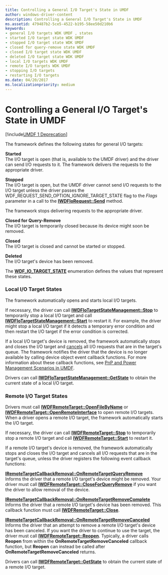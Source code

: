 ```yaml
---
title: Controlling a General I/O Target's State in UMDF
author: windows-driver-content
description: Controlling a General I/O Target's State in UMDF
ms.assetid: 479487b2-5ce5-4522-b195-58ee50d210b6
keywords:
- general I/O targets WDK UMDF , states
- started I/O target state WDK UMDF
- stopped I/O target state WDK UMDF
- closed for query-remove state WDK UMDF
- closed I/O target state WDK UMDF
- deleted I/O target state WDK UMDF
- local I/O targets WDK UMDF
- remote I/O targets WDK UMDF
- stopping I/O targets
- restarting I/O targets
ms.date: 04/20/2017
ms.localizationpriority: medium
---
```


# Controlling a General I/O Target's State in UMDF


[!include[UMDF 1 Deprecation](../umdf-1-deprecation.md)]

The framework defines the following states for general I/O targets:

<a href="" id="started"></a>**Started**  
The I/O target is open (that is, available to the UMDF driver) and the driver can send I/O requests to it. The framework delivers the requests to the appropriate driver.

<a href="" id="stopped"></a>**Stopped**  
The I/O target is open, but the UMDF driver cannot send I/O requests to the I/O target unless the driver passes the WDF\_REQUEST\_SEND\_OPTION\_IGNORE\_TARGET\_STATE flag to the *Flags* parameter in a call to the [**IWDFIoRequest::Send**](https://msdn.microsoft.com/library/windows/hardware/ff559149) method.

The framework stops delivering requests to the appropriate driver.

<a href="" id="closed-for-query-remove-------"></a>**Closed for Query-Remove**   
The I/O target is temporarily closed because its device might soon be removed.

<a href="" id="closed"></a>**Closed**  
The I/O target is closed and cannot be started or stopped.

<a href="" id="deleted"></a>**Deleted**  
The I/O target's device has been removed.

The [**WDF\_IO\_TARGET\_STATE**](https://msdn.microsoft.com/library/windows/hardware/ff552390) enumeration defines the values that represent these states.

### Local I/O Target States

The framework automatically opens and starts local I/O targets.

If necessary, the driver can call [**IWDFIoTargetStateManagement::Stop**](https://msdn.microsoft.com/library/windows/hardware/ff559217) to temporarily stop a local I/O target and call [**IWDFIoTargetStateManagement::Start**](https://msdn.microsoft.com/library/windows/hardware/ff559213) to restart it. For example, the driver might stop a local I/O target if it detects a temporary error condition and then restart the I/O target if the error condition is corrected.

If a local I/O target's device is removed, the framework automatically stops and closes the I/O target and [cancels](canceling-i-o-requests.md) all I/O requests that are in the target's queue. The framework notifies the driver that the device is no longer available by calling device object event callback functions. For more information about these callback functions, see [PnP and Power Management Scenarios in UMDF](pnp-and-power-management-scenarios-in-umdf.md).

Drivers can call [**IWDFIoTargetStateManagement::GetState**](https://msdn.microsoft.com/library/windows/hardware/ff559202) to obtain the current state of a local I/O target.

### Remote I/O Target States

Drivers must call [**IWDFRemoteTarget::OpenFileByName**](https://msdn.microsoft.com/library/windows/hardware/ff560273) or [**IWDFRemoteTarget::OpenRemoteInterface**](https://msdn.microsoft.com/library/windows/hardware/ff560276) to open remote I/O targets. When a driver opens a remote I/O target, the framework automatically starts the I/O target.

If necessary, the driver can call [**IWDFRemoteTarget::Stop**](https://msdn.microsoft.com/library/windows/hardware/ff560289) to temporarily stop a remote I/O target and call [**IWDFRemoteTarget::Start**](https://msdn.microsoft.com/library/windows/hardware/ff560280) to restart it.

If a remote I/O target's device is removed, the framework automatically stops and closes the I/O target and cancels all I/O requests that are in the target's queue, unless the driver registers the following event callback functions:

<a href="" id="---------iremotetargetcallbackremoval--onremotetargetqueryremove--------"></a>[**IRemoteTargetCallbackRemoval::OnRemoteTargetQueryRemove**](https://msdn.microsoft.com/library/windows/hardware/ff556897)  
Informs the driver that a remote I/O target's device might be removed. Your driver must call [**IWDFRemoteTarget::CloseForQueryRemove**](https://msdn.microsoft.com/library/windows/hardware/ff560259) if you want the driver to allow removal of the device.

<a href="" id="---------iremotetargetcallbackremoval--onremotetargetremovecomplete--------"></a>[**IRemoteTargetCallbackRemoval::OnRemoteTargetRemoveComplete**](https://msdn.microsoft.com/library/windows/hardware/ff556900)  
Informs the driver that a remote I/O target's device has been removed. This callback function must call [**IWDFRemoteTarget::Close**](https://msdn.microsoft.com/library/windows/hardware/ff560253).

<a href="" id="---------iremotetargetcallbackremoval--onremotetargetremovecanceled--------"></a>[**IRemoteTargetCallbackRemoval::OnRemoteTargetRemoveCanceled**](https://msdn.microsoft.com/library/windows/hardware/ff556899)  
Informs the driver that an attempt to remove a remote I/O target's device has been canceled. If you want the driver to continue to use the target, the driver must call [**IWDFRemoteTarget::Reopen**](https://msdn.microsoft.com/library/windows/hardware/ff560278). Typically, a driver calls **Reopen** from within the **OnRemoteTargetRemoveCanceled** callback function, but **Reopen** can instead be called after **OnRemoteTargetRemoveCanceled** returns.

Drivers can call [**IWDFRemoteTarget::GetState**](https://msdn.microsoft.com/library/windows/hardware/ff560265) to obtain the current state of a remote I/O target.

 

 





